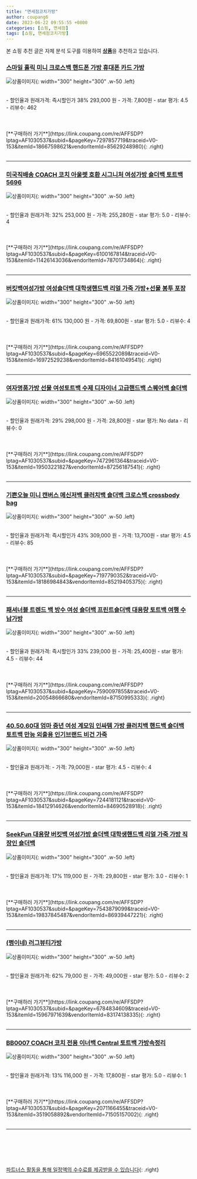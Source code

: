 ```yaml
---
title: "면세점코치가방"
author: coupang6
date: 2023-06-22 09:55:55 +0800
categories: [쇼핑, 면세점]
tags: [쇼핑, 면세점코치가방]
---
```


본 쇼핑 추천 글은 자체 분석 도구를 이용하여 [**상품**](https://link.coupang.com/a/bao1ui)을 추천하고 있습니다.

### [스마일 홀릭 미니 크로스백 핸드폰 가방 휴대폰 카드 가방](https://link.coupang.com/re/AFFSDP?lptag=AF1030537&subid=&pageKey=7297857719&traceid=V0-153&itemId=18667598621&vendorItemId=85629248980)

![상품이미지](https://thumbnail8.coupangcdn.com/thumbnails/remote/230x230ex/image/vendor_inventory/5d65/daaf41d272faaed11b632d153733a55b98b3d7e69a0cb6f19727c53ae0c4.jpg){: width="300" height="300" .w-50 .left}


<br>
- 할인율과 원래가격: 즉시할인가 38%  293,000   원
- 가격: 7,800원
- star 평가: 4.5
- 리뷰수: 462
<br>
<br>
<br>
<br>
[**구매하러 가기**](https://link.coupang.com/re/AFFSDP?lptag=AF1030537&subid=&pageKey=7297857719&traceid=V0-153&itemId=18667598621&vendorItemId=85629248980){: .right}
<br>
<br>

---

### [미국직배송 COACH 코치 아울렛 호환 시그니처 여성가방 숄더백 토트백 5696](https://link.coupang.com/re/AFFSDP?lptag=AF1030537&subid=&pageKey=6100167814&traceid=V0-153&itemId=11426143036&vendorItemId=78701734864)

![상품이미지](https://thumbnail6.coupangcdn.com/thumbnails/remote/230x230ex/image/vendor_inventory/f984/f10ff65c6a95fedf443c2db2edf9fb20a2ca5184185a6442b8a41834726c.jpeg){: width="300" height="300" .w-50 .left}


<br>
- 할인율과 원래가격: 32%  253,000   원
- 가격: 255,280원
- star 평가: 5.0
- 리뷰수: 4
<br>
<br>
<br>
<br>
[**구매하러 가기**](https://link.coupang.com/re/AFFSDP?lptag=AF1030537&subid=&pageKey=6100167814&traceid=V0-153&itemId=11426143036&vendorItemId=78701734864){: .right}
<br>
<br>

---

### [버킷백여성가방 여성숄더백 대학생핸드백 리얼 가죽 가방+선물 봉투 포장](https://link.coupang.com/re/AFFSDP?lptag=AF1030537&subid=&pageKey=6965522089&traceid=V0-153&itemId=16972529238&vendorItemId=84161049541)

![상품이미지](https://thumbnail9.coupangcdn.com/thumbnails/remote/230x230ex/image/vendor_inventory/7dd9/4394bba545c36b12b394b6d4c0602b4d2d8bce0e7d304c071d8d6f6677f3.jpg){: width="300" height="300" .w-50 .left}


<br>
- 할인율과 원래가격: 61%  130,000   원
- 가격: 69,800원
- star 평가: 5.0
- 리뷰수: 4
<br>
<br>
<br>
<br>
[**구매하러 가기**](https://link.coupang.com/re/AFFSDP?lptag=AF1030537&subid=&pageKey=6965522089&traceid=V0-153&itemId=16972529238&vendorItemId=84161049541){: .right}
<br>
<br>

---

### [여자명품가방 선물 여성토트백 수제 디자이너 고급핸드백 스퀘어백 숄더백](https://link.coupang.com/re/AFFSDP?lptag=AF1030537&subid=&pageKey=7472961364&traceid=V0-153&itemId=19503221827&vendorItemId=87256187541)

![상품이미지](https://thumbnail8.coupangcdn.com/thumbnails/remote/230x230ex/image/vendor_inventory/ceaa/0eb82a4da49f9ccb9af1dfcd3c95122902c660edaf6e93f118f423c8c35a.jpg){: width="300" height="300" .w-50 .left}


<br>
- 할인율과 원래가격: 29%  298,000   원
- 가격: 28,800원
- star 평가: No data
- 리뷰수: 0
<br>
<br>
<br>
<br>
[**구매하러 가기**](https://link.coupang.com/re/AFFSDP?lptag=AF1030537&subid=&pageKey=7472961364&traceid=V0-153&itemId=19503221827&vendorItemId=87256187541){: .right}
<br>
<br>

---

### [기쁜오늘 미니 캔버스 메신저백 클러치백 숄더백 크로스백 crossbody bag](https://link.coupang.com/re/AFFSDP?lptag=AF1030537&subid=&pageKey=7197790352&traceid=V0-153&itemId=18186984843&vendorItemId=85219405375)

![상품이미지](https://thumbnail8.coupangcdn.com/thumbnails/remote/230x230ex/image/vendor_inventory/177f/a65ec953dc7ebb0bb5be811afd56d73892548f4f3efb0de1875f1b2f704c.jpg){: width="300" height="300" .w-50 .left}


<br>
- 할인율과 원래가격: 즉시할인가 43%  309,000   원
- 가격: 13,700원
- star 평가: 4.5
- 리뷰수: 85
<br>
<br>
<br>
<br>
[**구매하러 가기**](https://link.coupang.com/re/AFFSDP?lptag=AF1030537&subid=&pageKey=7197790352&traceid=V0-153&itemId=18186984843&vendorItemId=85219405375){: .right}
<br>
<br>

---

### [패셔너블 트렌드 백 방수 여성 숄더백 프린트숄더백 대용량 토트백 여행 수납가방](https://link.coupang.com/re/AFFSDP?lptag=AF1030537&subid=&pageKey=7590097855&traceid=V0-153&itemId=20054866680&vendorItemId=87150995333)

![상품이미지](https://thumbnail8.coupangcdn.com/thumbnails/remote/230x230ex/image/vendor_inventory/f733/4800603990667d82ffa7e741337998595c9874f7b29830f263ebf0e82833.jpg){: width="300" height="300" .w-50 .left}


<br>
- 할인율과 원래가격: 즉시할인가 33%  239,000   원
- 가격: 25,400원
- star 평가: 4.5
- 리뷰수: 44
<br>
<br>
<br>
<br>
[**구매하러 가기**](https://link.coupang.com/re/AFFSDP?lptag=AF1030537&subid=&pageKey=7590097855&traceid=V0-153&itemId=20054866680&vendorItemId=87150995333){: .right}
<br>
<br>

---

### [40.50.60대 엄마 중년 여성 계모임 인싸템 가방 클러치백 핸드백 숄더백 토트백 만능 외출용 인기브랜드 비건 가죽](https://link.coupang.com/re/AFFSDP?lptag=AF1030537&subid=&pageKey=7244181121&traceid=V0-153&itemId=18412914626&vendorItemId=84690528918)

![상품이미지](https://thumbnail7.coupangcdn.com/thumbnails/remote/230x230ex/image/vendor_inventory/ba5a/403835de3ec9d7eb254ce7e27101890d94df8e7aac2469081e03e761edf6.png){: width="300" height="300" .w-50 .left}


<br>
- 할인율과 원래가격: 
- 가격: 79,000원
- star 평가: 4.5
- 리뷰수: 4
<br>
<br>
<br>
<br>
[**구매하러 가기**](https://link.coupang.com/re/AFFSDP?lptag=AF1030537&subid=&pageKey=7244181121&traceid=V0-153&itemId=18412914626&vendorItemId=84690528918){: .right}
<br>
<br>

---

### [SeekFun 대용량 버킷백 여성가방 숄더백 대학생핸드백 리얼 가죽 가방 직장인 숄더백](https://link.coupang.com/re/AFFSDP?lptag=AF1030537&subid=&pageKey=7543879099&traceid=V0-153&itemId=19837845487&vendorItemId=86939447221)

![상품이미지](https://thumbnail10.coupangcdn.com/thumbnails/remote/230x230ex/image/vendor_inventory/963a/bf4077a956e711b25d9a541c801094af32797300d7b75c9f6475f1fe0a41.jpg){: width="300" height="300" .w-50 .left}


<br>
- 할인율과 원래가격: 17%  119,000   원
- 가격: 29,800원
- star 평가: 3.0
- 리뷰수: 1
<br>
<br>
<br>
<br>
[**구매하러 가기**](https://link.coupang.com/re/AFFSDP?lptag=AF1030537&subid=&pageKey=7543879099&traceid=V0-153&itemId=19837845487&vendorItemId=86939447221){: .right}
<br>
<br>

---

### [(쩡이네) 러그뷰티가방](https://link.coupang.com/re/AFFSDP?lptag=AF1030537&subid=&pageKey=6784834609&traceid=V0-153&itemId=15967971639&vendorItemId=83174138335)

![상품이미지](https://thumbnail8.coupangcdn.com/thumbnails/remote/230x230ex/image/vendor_inventory/95b5/89a444de9ed0c38f089e88cc9f0ac11349cc4648db919463a527c87d9f1e.jpg){: width="300" height="300" .w-50 .left}


<br>
- 할인율과 원래가격: 62%  79,000   원
- 가격: 49,000원
- star 평가: 5.0
- 리뷰수: 2
<br>
<br>
<br>
<br>
[**구매하러 가기**](https://link.coupang.com/re/AFFSDP?lptag=AF1030537&subid=&pageKey=6784834609&traceid=V0-153&itemId=15967971639&vendorItemId=83174138335){: .right}
<br>
<br>

---

### [BB0007 COACH 코치 전용 이너백 Central 토트백 가방속정리](https://link.coupang.com/re/AFFSDP?lptag=AF1030537&subid=&pageKey=2071166455&traceid=V0-153&itemId=3519058892&vendorItemId=71505157002)

![상품이미지](https://thumbnail9.coupangcdn.com/thumbnails/remote/230x230ex/image/vendor_inventory/1e01/eeb48b5d6efa3c9d3188956ea7dc61095fcd69edc068374a9f05bbb267dc.jpg){: width="300" height="300" .w-50 .left}


<br>
- 할인율과 원래가격: 13%  116,000   원
- 가격: 17,800원
- star 평가: 5.0
- 리뷰수: 1
<br>
<br>
<br>
<br>
[**구매하러 가기**](https://link.coupang.com/re/AFFSDP?lptag=AF1030537&subid=&pageKey=2071166455&traceid=V0-153&itemId=3519058892&vendorItemId=71505157002){: .right}
<br>
<br>

---
<br><br><br><br><br> [파트너스 활동을 통해 일정액의 수수료를 제공받을 수 있습니다](https://link.coupang.com/a/bao1ui){: .right}